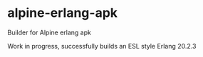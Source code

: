 # alpine-erlang-apk
Builder for Alpine erlang apk 

Work in progress, successfully builds an ESL style Erlang 20.2.3
